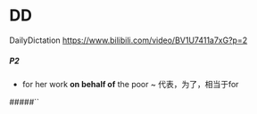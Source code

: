 # DD
DailyDictation
https://www.bilibili.com/video/BV1U7411a7xG?p=2



##### P2

+ for her work **on behalf of** the poor  ~ 代表，为了，相当于for

#####``

